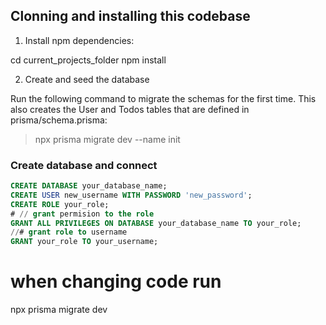 ## Clonning and installing this codebase

1. Install npm dependencies:

cd current_projects_folder
npm install

2. Create and seed the database

Run the following command to migrate the schemas for the first time. This also creates the User and Todos tables that are defined in prisma/schema.prisma:

> npx prisma migrate dev --name init


### Create database and connect

```sql
CREATE DATABASE your_database_name;
CREATE USER new_username WITH PASSWORD 'new_password';
CREATE ROLE your_role;
# // grant permision to the role
GRANT ALL PRIVILEGES ON DATABASE your_database_name TO your_role;
//# grant role to username
GRANT your_role TO your_username;

```

# when changing code run

npx prisma migrate dev


